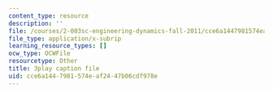 ```yaml
---
content_type: resource
description: ''
file: /courses/2-003sc-engineering-dynamics-fall-2011/cce6a1447981574eaf2447b06cdf978e_f1pxiNDTyHc.vtt
file_type: application/x-subrip
learning_resource_types: []
ocw_type: OCWFile
resourcetype: Other
title: 3play caption file
uid: cce6a144-7981-574e-af24-47b06cdf978e
---
```

